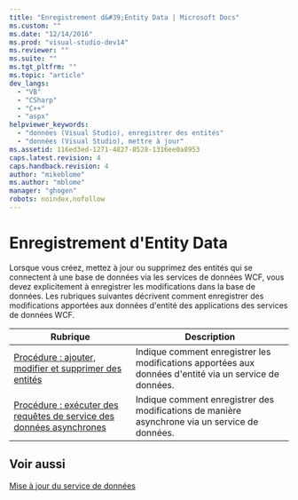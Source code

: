 ```yaml
---
title: "Enregistrement d&#39;Entity Data | Microsoft Docs"
ms.custom: ""
ms.date: "12/14/2016"
ms.prod: "visual-studio-dev14"
ms.reviewer: ""
ms.suite: ""
ms.tgt_pltfrm: ""
ms.topic: "article"
dev_langs: 
  - "VB"
  - "CSharp"
  - "C++"
  - "aspx"
helpviewer_keywords: 
  - "données (Visual Studio), enregistrer des entités"
  - "données (Visual Studio), mettre à jour"
ms.assetid: 116ed3ed-1271-4827-8528-1316ee0a8953
caps.latest.revision: 4
caps.handback.revision: 4
author: "mikeblome"
ms.author: "mblome"
manager: "ghogen"
robots: noindex,nofollow
---
```

# Enregistrement d&#39;Entity Data
Lorsque vous créez, mettez à jour ou supprimez des entités qui se connectent à une base de données via les services de données WCF, vous devez explicitement à enregistrer les modifications dans la base de données.  Les rubriques suivantes décrivent comment enregistrer des modifications apportées aux données d'entité des applications des services de données WCF.  
  
|Rubrique|Description|  
|--------------|-----------------|  
|[Procédure : ajouter, modifier et supprimer des entités](../Topic/How%20to:%20Add,%20Modify,%20and%20Delete%20Entities%20\(WCF%20Data%20Services\).md)|Indique comment enregistrer les modifications apportées aux données d'entité via un service de données.|  
|[Procédure : exécuter des requêtes de service des données asynchrones](../Topic/How%20to:%20Execute%20Asynchronous%20Data%20Service%20Queries%20\(WCF%20Data%20Services\).md)|Indique comment enregistrer des modifications de manière asynchrone via un service de données.|  
  
## Voir aussi  
 [Mise à jour du service de données](../Topic/Updating%20the%20Data%20Service%20\(WCF%20Data%20Services\).md)